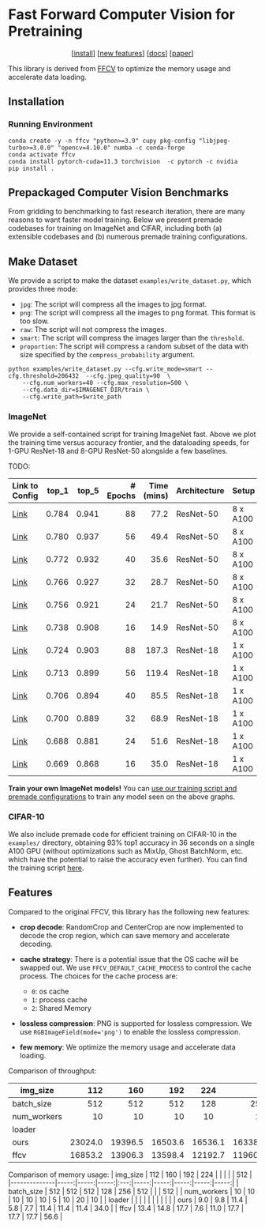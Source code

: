 # Fast Forward Computer Vision for Pretraining

<p align = 'center'>
<!-- <br /> -->
[<a href="#install-with-anaconda">install</a>]
[<a href="#features">new features</a>]
[<a href="https://docs.ffcv.io">docs</a>]
[<a href="https://arxiv.org/abs/2306.12517">paper</a>]
</p>

This library is derived from [FFCV](https://github.com/libffcv/ffcv) to optimize the memory usage and accelerate data loading. 

## Installation
### Running Environment
```
conda create -y -n ffcv "python>=3.9" cupy pkg-config "libjpeg-turbo>=3.0.0" "opencv=4.10.0" numba -c conda-forge
conda activate ffcv
conda install pytorch-cuda=11.3 torchvision  -c pytorch -c nvidia
pip install .
```

## Prepackaged Computer Vision Benchmarks
From gridding to benchmarking to fast research iteration, there are many reasons
to want faster model training. Below we present premade codebases for training
on ImageNet and CIFAR, including both (a) extensible codebases and (b)
numerous premade training configurations.

## Make Dataset
We provide a script to make the dataset `examples/write_dataset.py`, which provides three mode:
- `jpg`: The script will compress all the images to jpg format.
- `png`: The script will compress all the images to png format. This format is too slow.
- `raw`: The script will not compress the images.
- `smart`: The script will compress the images larger than the `threshold`.
- `proportion`: The script will compress a random subset of the data with size specified by the `compress_probability` argument.

```
python examples/write_dataset.py --cfg.write_mode=smart --cfg.threshold=206432  --cfg.jpeg_quality=90  \
    --cfg.num_workers=40 --cfg.max_resolution=500 \
    --cfg.data_dir=$IMAGENET_DIR/train \
    --cfg.write_path=$write_path 
```
### ImageNet
We provide a self-contained script for training ImageNet <it>fast</it>.
Above we plot the training time versus
accuracy frontier, and the dataloading speeds, for 1-GPU ResNet-18 and 8-GPU
ResNet-50 alongside a few baselines.

TODO:

| Link to Config                                                                                                                         |   top_1 |   top_5 |   # Epochs |   Time (mins) | Architecture   | Setup    |
|:---------------------------------------------------------------------------------------------------------------------------------------|--------:|--------:|-----------:|--------------:|:---------------|:---------|
| <a href='https://github.com/libffcv/ffcv-imagenet/tree/main/rn50_configs/rn50_88_epochs.yaml'>Link</a> | 0.784 | 0.941  |         88 |       77.2 | ResNet-50      | 8 x A100 |
| <a href='https://github.com/libffcv/ffcv-imagenet/tree/main/rn50_configs/rn50_56_epochs.yaml'>Link</a> | 0.780 | 0.937 |         56 |       49.4 | ResNet-50      | 8 x A100 |
| <a href='https://github.com/libffcv/ffcv-imagenet/tree/main/rn50_configs/rn50_40_epochs.yaml'>Link</a> | 0.772 | 0.932 |         40 |       35.6 | ResNet-50      | 8 x A100 |
| <a href='https://github.com/libffcv/ffcv-imagenet/tree/main/rn50_configs/rn50_32_epochs.yaml'>Link</a> | 0.766 | 0.927 |         32 |       28.7 | ResNet-50      | 8 x A100 |
| <a href='https://github.com/libffcv/ffcv-imagenet/tree/main/rn50_configs/rn50_24_epochs.yaml'>Link</a> | 0.756 | 0.921 |         24 |       21.7  | ResNet-50      | 8 x A100 |
| <a href='https://github.com/libffcv/ffcv-imagenet/tree/main/rn50_configs/rn50_16_epochs.yaml'>Link</a> | 0.738 | 0.908 |         16 |       14.9 | ResNet-50      | 8 x A100 |
| <a href='https://github.com/libffcv/ffcv-imagenet/tree/main/rn18_configs/rn18_88_epochs.yaml'>Link</a> | 0.724 | 0.903   |         88 |      187.3  | ResNet-18      | 1 x A100 |
| <a href='https://github.com/libffcv/ffcv-imagenet/tree/main/rn18_configs/rn18_56_epochs.yaml'>Link</a> | 0.713  | 0.899 |         56 |      119.4   | ResNet-18      | 1 x A100 |
| <a href='https://github.com/libffcv/ffcv-imagenet/tree/main/rn18_configs/rn18_40_epochs.yaml'>Link</a> | 0.706 | 0.894 |         40 |       85.5 | ResNet-18      | 1 x A100 |
| <a href='https://github.com/libffcv/ffcv-imagenet/tree/main/rn18_configs/rn18_32_epochs.yaml'>Link</a> | 0.700 | 0.889 |         32 |       68.9   | ResNet-18      | 1 x A100 |
| <a href='https://github.com/libffcv/ffcv-imagenet/tree/main/rn18_configs/rn18_24_epochs.yaml'>Link</a> | 0.688  | 0.881 |         24 |       51.6 | ResNet-18      | 1 x A100 |
| <a href='https://github.com/libffcv/ffcv-imagenet/tree/main/rn18_configs/rn18_16_epochs.yaml'>Link</a> | 0.669 | 0.868 |         16 |       35.0 | ResNet-18      | 1 x A100 |

**Train your own ImageNet models!** You can <a href="https://github.com/libffcv/imagenet-example/tree/main">use our training script and premade configurations</a> to train any model seen on the above graphs.

### CIFAR-10
We also include premade code for efficient training on CIFAR-10 in the `examples/`
directory, obtaining 93\% top1 accuracy in 36 seconds on a single A100 GPU
(without optimizations such as MixUp, Ghost BatchNorm, etc. which have the
potential to raise the accuracy even further). You can find the training script
<a href="https://github.com/libffcv/ffcv/tree/main/examples/cifar">here</a>.

## Features

Compared to the original FFCV, this library has the following new features:

- **crop decode**: RandomCrop and CenterCrop are now implemented to decode the crop region, which can save memory and accelerate decoding.

- **cache strategy**: There is a potential issue that the OS cache will be swapped out. We use `FFCV_DEFAULT_CACHE_PROCESS` to control the cache process. The choices for the cache process are:
  - `0`: os cache
  - `1`: process cache
  - `2`: Shared Memory 
  
- **lossless compression**: PNG is supported for lossless compression. We use `RGBImageField(mode='png')` to enable the lossless compression.

- **few memory**: We optimize the memory usage and accelerate data loading.

Comparison of throughput:

| img\_size    |     112 |     160 |     192 |   224   |         |         |         |         |    512 |
|--------------|--------:|--------:|--------:|:-------:|--------:|--------:|--------:|--------:|-------:|
| batch\_size  |     512 |     512 |     512 |     128 |     256 |   512   |         |         |    512 |
| num\_workers |      10 |      10 |      10 |      10 |      10 |       5 |      10 |      20 |     10 |
| loader       |         |         |         |         |         |         |         |         |        |
| ours         | 23024.0 | 19396.5 | 16503.6 | 16536.1 | 16338.5 | 12369.7 | 14521.4 | 14854.6 | 4260.3 |
| ffcv         | 16853.2 | 13906.3 | 13598.4 | 12192.7 | 11960.2 |  9112.7 | 12539.4 | 12601.8 | 3577.8 |

Comparison of memory usage:
| img\_size    |  112 |  160 |  192 | 224 |      |      |      |      |  512 |
|--------------|-----:|-----:|-----:|:---:|-----:|-----:|-----:|-----:|-----:|
| batch\_size  |  512 |  512 |  512 | 128 |  256 |  512 |      |      |  512 |
| num\_workers |   10 |   10 |   10 |  10 |   10 |    5 |   10 |   20 |   10 |
| loader       |      |      |      |     |      |      |      |      |      |
| ours         |  9.0 |  9.8 | 11.4 | 5.8 |  7.7 | 11.4 | 11.4 | 11.4 | 34.0 |
| ffcv         | 13.4 | 14.8 | 17.7 | 7.6 | 11.0 | 17.7 | 17.7 | 17.7 | 56.6 |

